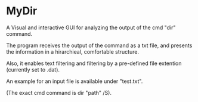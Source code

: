# MyDir

A Visual and interactive GUI for analyzing the output of the cmd "dir" command.

The program receives the output of the command as a txt file, and presents the information in a hirarchieal, comfortable structure.

Also, it enables text filtering and filtering by a pre-defined file extention (currently set to .dat).

An example for an input file is available under "test.txt".

(The exact cmd command is dir "path" /S).
